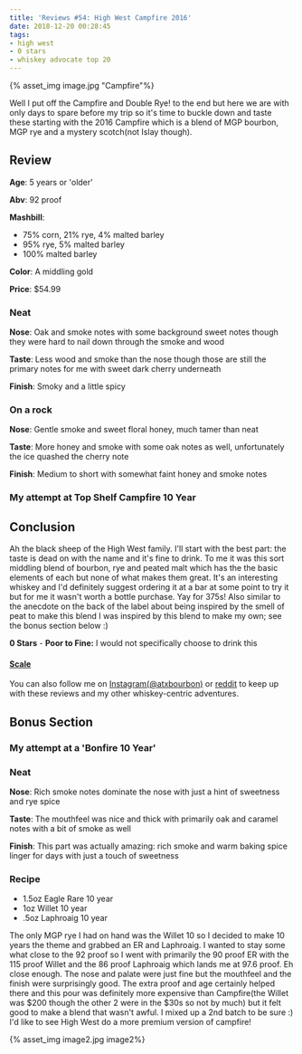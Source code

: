 ```yaml
---
title: 'Reviews #54: High West Campfire 2016'
date: 2018-12-20 00:28:45
tags:
- high west
- 0 stars
- whiskey advocate top 20
---
```


{% asset_img image.jpg "Campfire"%}

Well I put off the Campfire and Double Rye! to the end but here we are with only days to spare before my trip so it's time to buckle down and taste these starting with the 2016 Campfire which is a blend of MGP bourbon, MGP rye and a mystery scotch(not Islay though).

## Review
**Age**: 5 years or 'older'

**Abv**: 92 proof

**Mashbill**:
* 75% corn, 21% rye, 4% malted barley
* 95% rye, 5% malted barley
* 100% malted barley

**Color**: A middling gold 

**Price**: $54.99

### Neat
**Nose**: Oak and smoke notes with some background sweet notes though they were hard to nail down through the smoke and wood

**Taste**: Less wood and smoke than the nose though those are still the primary notes for me with sweet dark cherry underneath

**Finish**: Smoky and a little spicy

### On a rock
**Nose**: Gentle smoke and sweet floral honey, much tamer than neat

**Taste**: More honey and smoke with some oak notes as well, unfortunately the ice quashed the cherry note

**Finish**: Medium to short with somewhat faint honey and smoke notes

### My attempt at Top Shelf Campfire 10 Year

## Conclusion
Ah the black sheep of the High West family. I'll start with the best part: the taste is dead on with the name and it's fine to drink. To me it was this sort middling blend of bourbon, rye and peated malt which has the the basic elements of each but none of what makes them great. It's an interesting whiskey and I'd definitely suggest ordering it at a bar at some point to try it but for me it wasn't worth a bottle purchase. Yay for 375s! Also similar to the anecdote on the back of the label about being inspired by the smell of peat to make this blend I was inspired by this blend to make my own; see the bonus section below :)

**0 Stars** - **Poor to Fine:** I would not specifically choose to drink this


#### [Scale](http://atxbourbon.com/Scale/)  

You can also follow me on [Instagram(@atxbourbon)](https://www.instagram.com/atxbourbon/) or [reddit](https://www.reddit.com/r/scottmotorraddrinks/) to keep up with these reviews and my other whiskey-centric adventures.

## Bonus Section
### My attempt at a 'Bonfire 10 Year'
### Neat
**Nose**: Rich smoke notes dominate the nose with just a hint of sweetness and rye spice

**Taste**: The mouthfeel was nice and thick with primarily oak and caramel notes with a bit of smoke as well

**Finish**: This part was actually amazing: rich smoke and warm baking spice linger for days with just a touch of sweetness

### Recipe
* 1.5oz Eagle Rare 10 year
* 1oz Willet 10 year
* .5oz Laphroaig 10 year

The only MGP rye I had on hand was the Willet 10 so I decided to make 10 years the theme and grabbed an ER and Laphroaig. I wanted to stay some what close to the 92 proof so I went with primarily the 90 proof ER with the 115 proof Willet and the 86 proof Laphroaig which lands me at 97.6 proof. Eh close enough. The nose and palate were just fine but the mouthfeel and the finish were surprisingly good. The extra proof and age certainly helped there and this pour was definitely more expensive than Campfire(the Willet was $200 though the other 2 were in the $30s so not by much) but it felt good to make a blend that wasn't awful. I mixed up a 2nd batch to be sure :) I'd like to see High West do a more premium version of campfire!

{% asset_img image2.jpg image2%}

